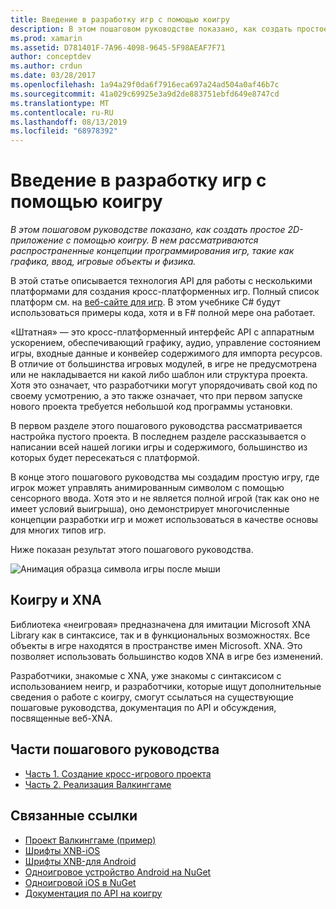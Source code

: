```yaml
---
title: Введение в разработку игр с помощью коигру
description: В этом пошаговом руководстве показано, как создать простое 2D-приложение с помощью коигру.  В нем рассматриваются распространенные концепции программирования игр, такие как графика, ввод, игровые объекты и физика.
ms.prod: xamarin
ms.assetid: D781401F-7A96-4098-9645-5F98AEAF7F71
author: conceptdev
ms.author: crdun
ms.date: 03/28/2017
ms.openlocfilehash: 1a94a29f0da6f7916eca697a24ad504a0af46b7c
ms.sourcegitcommit: 41a029c69925e3a9d2de883751ebfd649e8747cd
ms.translationtype: MT
ms.contentlocale: ru-RU
ms.lasthandoff: 08/13/2019
ms.locfileid: "68978392"
---
```

# <a name="introduction-to-game-development-with-monogame"></a>Введение в разработку игр с помощью коигру

_В этом пошаговом руководстве показано, как создать простое 2D-приложение с помощью коигру.  В нем рассматриваются распространенные концепции программирования игр, такие как графика, ввод, игровые объекты и физика._

В этой статье описывается технология API для работы с несколькими платформами для создания кросс-платформенных игр. Полный список платформ см. на [веб-сайте для игр](http://www.monogame.net/). В этом учебнике C# будут использоваться примеры кода, хотя и в F# полной мере она работает.

«Штатная» — это кросс-платформенный интерфейс API с аппаратным ускорением, обеспечивающий графику, аудио, управление состоянием игры, входные данные и конвейер содержимого для импорта ресурсов. В отличие от большинства игровых модулей, в игре не предусмотрена или не накладывается ни какой либо шаблон или структура проекта.  Хотя это означает, что разработчики могут упорядочивать свой код по своему усмотрению, а это также означает, что при первом запуске нового проекта требуется небольшой код программы установки.

В первом разделе этого пошагового руководства рассматривается настройка пустого проекта. В последнем разделе рассказывается о написании всей нашей логики игры и содержимого, большинство из которых будет пересекаться с платформой.

В конце этого пошагового руководства мы создадим простую игру, где игрок может управлять анимированным символом с помощью сенсорного ввода.  Хотя это и не является полной игрой (так как оно не имеет условий выигрыша), оно демонстрирует многочисленные концепции разработки игр и может использоваться в качестве основы для многих типов игр.

Ниже показан результат этого пошагового руководства.

![Анимация образца символа игры после мыши](images/image1.gif)

## <a name="monogame-and-xna"></a>Коигру и XNA

Библиотека «неигровая» предназначена для имитации Microsoft XNA Library как в синтаксисе, так и в функциональных возможностях.  Все объекты в игре находятся в пространстве имен Microsoft. XNA. Это позволяет использовать большинство кодов XNA в игре без изменений.

Разработчики, знакомые с XNA, уже знакомы с синтаксисом с использованием неигр, и разработчики, которые ищут дополнительные сведения о работе с коигру, смогут ссылаться на существующие пошаговые руководства, документация по API и обсуждения, посвященные веб-XNA.

## <a name="walkthrough-parts"></a>Части пошагового руководства

- [Часть 1. Создание кросс-игрового проекта](~/graphics-games/monogame/introduction/part1.md)
- [Часть 2. Реализация Валкинггаме](~/graphics-games/monogame/introduction/part2.md)

## <a name="related-links"></a>Связанные ссылки

- [Проект Валкинггаме (пример)](https://docs.microsoft.com/samples/xamarin/mobile-samples/walkinggamemg/)
- [Шрифты XNB-iOS](https://github.com/mono/CocosSharp/tree/master/Samples/GameStarterKit/GameStarterKit/Content/fonts)
- [Шрифты XNB-для Android](https://github.com/mono/CocosSharp/tree/master/Samples/GameStarterKit/GameStarterKit/Assets/Content/fonts)
- [Одноигровое устройство Android на NuGet](https://www.nuget.org/packages/MonoGame.Framework.Android/)
- [Одноигровой iOS в NuGet](https://www.nuget.org/packages/MonoGame.Framework.iOS/)
- [Документация по API на коигру](http://www.monogame.net/documentation/?page=main)
